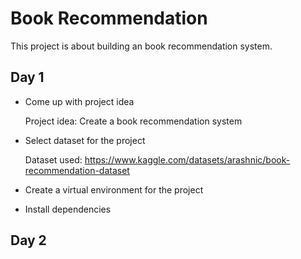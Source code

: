 # Book Recommendation
This project is about building an book recommendation system. 

## Day 1
- Come up with project idea

   Project idea: Create a book recommendation system

- Select dataset for the project

  Dataset used: https://www.kaggle.com/datasets/arashnic/book-recommendation-dataset

- Create a virtual environment for the project

- Install dependencies

## Day 2


